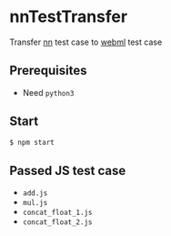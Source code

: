 # nnTestTransfer
Transfer [nn](https://android.googlesource.com/platform/frameworks/ml) test case to [webml](https://github.com/intel/webml-polyfill) test case

## Prerequisites
* Need `python3`

## Start

```sh
$ npm start
```

## Passed JS test case
* `add.js`
* `mul.js`
* `concat_float_1.js`
* `concat_float_2.js`
